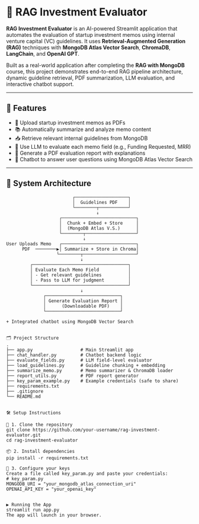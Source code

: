 # 💼 RAG Investment Evaluator

**RAG Investment Evaluator** is an AI-powered Streamlit application that automates the evaluation of startup investment memos using internal venture capital (VC) guidelines. It uses **Retrieval-Augmented Generation (RAG)** techniques with **MongoDB Atlas Vector Search**, **ChromaDB**, **LangChain**, and **OpenAI GPT**.

Built as a real-world application after completing the **RAG with MongoDB** course, this project demonstrates end-to-end RAG pipeline architecture, dynamic guideline retrieval, PDF summarization, LLM evaluation, and interactive chatbot support.

---

## 🚀 Features

- 📄 Upload startup investment memos as PDFs
- 📚 Automatically summarize and analyze memo content
- 📥 Retrieve relevant internal guidelines from MongoDB
- 🤖 Use LLM to evaluate each memo field (e.g., Funding Requested, MRR)
- 🧾 Generate a PDF evaluation report with explanations
- 💬 Chatbot to answer user questions using MongoDB Atlas Vector Search

---

## 🧠 System Architecture

```plaintext
                         ┌────────────────────┐
                         │  Guidelines PDF    │
                         └────────┬───────────┘
                                  ↓
                    ┌────────────────────────────┐
                    │  Chunk + Embed + Store     │
                    │  (MongoDB Atlas V.S.)      │
                    └────────┬───────────────────┘
                             ↓
User Uploads Memo   ┌────────────────────────────┐
      PDF  ────────▶│ Summarize + Store in Chroma│
                   └────────┬────────────────────┘
                            ↓
         ┌────────────────────────────────────┐
         │ Evaluate Each Memo Field           │
         │ - Get relevant guidelines          │
         │ - Pass to LLM for judgment         │
         └────────────────────────────────────┘
                            ↓
              ┌────────────────────────────┐
              │ Generate Evaluation Report │
              │      (Downloadable PDF)    │
              └────────────────────────────┘

+ Integrated chatbot using MongoDB Vector Search


🗂 Project Structure
.
├── app.py                  # Main Streamlit app
├── chat_handler.py         # Chatbot backend logic
├── evaluate_fields.py      # LLM field-level evaluator
├── load_guidelines.py      # Guideline chunking + embedding
├── summarize_memo.py       # Memo summarizer & ChromaDB loader
├── report_utils.py         # PDF report generator
├── key_param_example.py    # Example credentials (safe to share)
├── requirements.txt
├── .gitignore
└── README.md


🛠 Setup Instructions

🔁 1. Clone the repository
git clone https://github.com/your-username/rag-investment-evaluator.git
cd rag-investment-evaluator

📦 2. Install dependencies
pip install -r requirements.txt

🔐 3. Configure your keys
Create a file called key_param.py and paste your credentials:
# key_param.py
MONGODB_URI = "your_mongodb_atlas_connection_uri"
OPENAI_API_KEY = "your_openai_key"


▶️ Running the App
streamlit run app.py
The app will launch in your browser.
